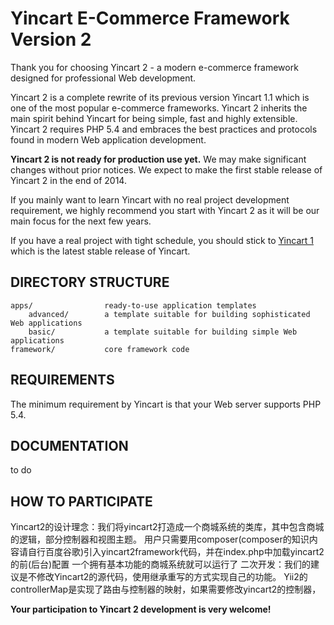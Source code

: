 Yincart E-Commerce Framework Version 2
===========================

Thank you for choosing Yincart 2 - a modern e-commerce framework designed for professional Web development.

Yincart 2 is a complete rewrite of its previous version Yincart 1.1 which is one of the most popular e-commerce frameworks.
Yincart 2 inherits the main spirit behind Yincart for being simple, fast and highly extensible.
Yincart 2 requires PHP 5.4 and embraces the best practices and protocols found in modern Web application development.


**Yincart 2 is not ready for production use yet.** We may make significant changes without prior notices.
We expect to make the first stable release of Yincart 2 in the end of 2014.

If you mainly want to learn Yincart with no real project development requirement, we highly recommend
you start with Yincart 2 as it will be our main focus for the next few years.

If you have a real project with tight schedule, you should stick to [Yincart 1](https://github.com/yincart/basic)
which is the latest stable release of Yincart.

DIRECTORY STRUCTURE
-------------------

```
apps/                ready-to-use application templates
    advanced/        a template suitable for building sophisticated Web applications
    basic/           a template suitable for building simple Web applications
framework/           core framework code
```

REQUIREMENTS
------------

The minimum requirement by Yincart is that your Web server supports PHP 5.4.


DOCUMENTATION
-------------

to do


HOW TO PARTICIPATE
------------------

Yincart2的设计理念：我们将yincart2打造成一个商城系统的类库，其中包含商城的逻辑，部分控制器和视图主题。
用户只需要用composer(composer的知识内容请自行百度谷歌)引入yincart2framework代码，并在index.php中加载yincart2的前(后台)配置
一个拥有基本功能的商城系统就可以运行了
二次开发：我们的建议是不修改Yincart2的源代码，使用继承重写的方式实现自己的功能。
Yii2的controllerMap是实现了路由与控制器的映射，如果需要修改yincart2的控制器，

**Your participation to Yincart 2 development is very welcome!**

